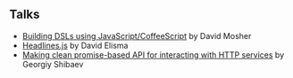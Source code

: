 ## Talks

- [Building DSLs using JavaScript/CoffeeScript]() by David Mosher
- [Headlines.js]() by David Elisma
- [Making clean promise-based API for interacting with HTTP services]() by Georgiy Shibaev